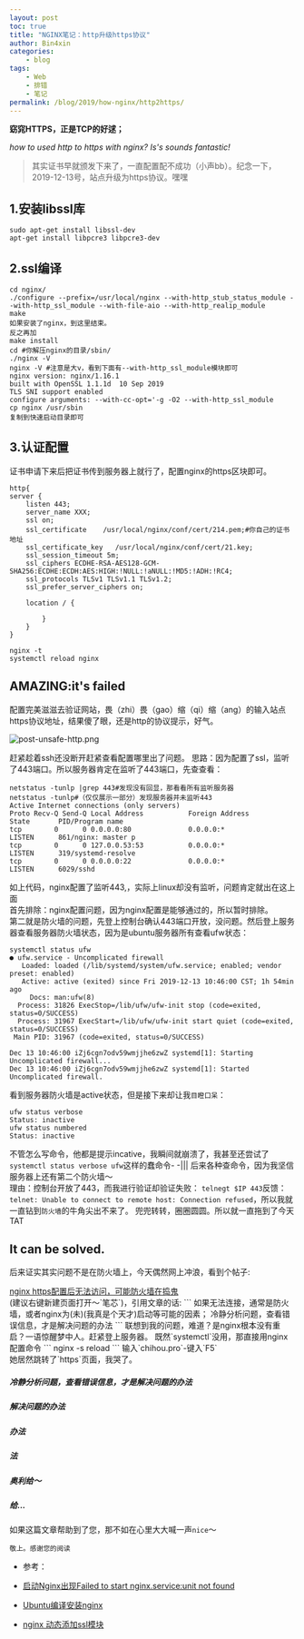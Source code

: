 ```yaml
---
layout: post
toc: true
title: "NGINX笔记：http升级https协议"
author: Bin4xin
categories:
    - blog
tags:
    - Web
    - 排错
    - 笔记
permalink: /blog/2019/how-nginx/http2https/
---
```



<strong>窈窕HTTPS，正是TCP的好逑；</strong>

*how to used http to https with nginx? Is's sounds fantastic!*

> 其实证书早就颁发下来了，一直配置配不成功（小声bb）。纪念一下，2019-12-13号，站点升级为https协议。嘿嘿

## 1.安装libssl库
```
sudo apt-get install libssl-dev
apt-get install libpcre3 libpcre3-dev
```

## 2.ssl编译

```
cd nginx/ 
./configure --prefix=/usr/local/nginx --with-http_stub_status_module --with-http_ssl_module --with-file-aio --with-http_realip_module
make 
如果安装了nginx，到这里结束。
反之再加
make install
cd #你解压nginx的目录/sbin/
./nginx -V
nginx -V #注意是大v，看到下面有--with-http_ssl_module模块即可
nginx version: nginx/1.16.1
built with OpenSSL 1.1.1d  10 Sep 2019
TLS SNI support enabled
configure arguments: --with-cc-opt='-g -O2 --with-http_ssl_module 
cp nginx /usr/sbin
复制到快速启动目录即可
```

## 3.认证配置

证书申请下来后把证书传到服务器上就行了，配置nginx的https区块即可。

```
http{
server {
    listen 443;
    server_name XXX;
    ssl on;
    ssl_certificate    /usr/local/nginx/conf/cert/214.pem;#你自己的证书地址
    ssl_certificate_key   /usr/local/nginx/conf/cert/21.key;
    ssl_session_timeout 5m;
    ssl_ciphers ECDHE-RSA-AES128-GCM-SHA256:ECDHE:ECDH:AES:HIGH:!NULL:!aNULL:!MD5:!ADH:!RC4;
    ssl_protocols TLSv1 TLSv1.1 TLSv1.2;
    ssl_prefer_server_ciphers on;    
    
    location / { 
        
	    }      
	}
}

nginx -t 
systemctl reload nginx
```

## AMAZING:it's failed
配置完美滋滋去验证网站，畏（zhi）畏（gao）缩（qi）缩（ang）的输入站点https协议地址，结果傻了眼，还是http的协议提示，好气。<br>

![post-unsafe-http.png](https://image.yjs2635.xyz/images/2022/02/20/post-unsafe-http.png)


赶紧趁着ssh还没断开赶紧查看配置哪里出了问题。
思路：因为配置了ssl，监听了443端口。所以服务器肯定在监听了443端口，先查查看：
```
netstatus -tunlp |grep 443#发现没有回显，那看看所有监听服务器
netstatus -tunlp#（仅仅展示一部分）发现服务器并未监听443
Active Internet connections (only servers)
Proto Recv-Q Send-Q Local Address           Foreign Address         State       PID/Program name    
tcp        0      0 0.0.0.0:80              0.0.0.0:*               LISTEN      861/nginx: master p 
tcp        0      0 127.0.0.53:53           0.0.0.0:*               LISTEN      319/systemd-resolve 
tcp        0      0 0.0.0.0:22              0.0.0.0:*               LISTEN      6029/sshd           
```
如上代码，nginx配置了监听443,，实际上linux却没有监听，问题肯定就出在这上面<br>
首先排除：nginx配置问题，因为nginx配置是能够通过的，所以暂时排除。<br>
第二就是防火墙的问题，先登上控制台确认443端口开放，没问题。然后登上服务器查看服务器防火墙状态，因为是ubuntu服务器所有查看ufw状态：
```
systemctl status ufw
● ufw.service - Uncomplicated firewall
   Loaded: loaded (/lib/systemd/system/ufw.service; enabled; vendor preset: enabled)
   Active: active (exited) since Fri 2019-12-13 10:46:00 CST; 1h 54min ago
     Docs: man:ufw(8)
  Process: 31826 ExecStop=/lib/ufw/ufw-init stop (code=exited, status=0/SUCCESS)
  Process: 31967 ExecStart=/lib/ufw/ufw-init start quiet (code=exited, status=0/SUCCESS)
 Main PID: 31967 (code=exited, status=0/SUCCESS)

Dec 13 10:46:00 iZj6cgn7odv59wmjjhe6zwZ systemd[1]: Starting Uncomplicated firewall...
Dec 13 10:46:00 iZj6cgn7odv59wmjjhe6zwZ systemd[1]: Started Uncomplicated firewall.

```
看到服务器防火墙是active状态，但是接下来却让我`目瞪口呆`：
```
ufw status verbose
Status: inactive
ufw status numbered
Status: inactive
```
不管怎么写命令，他都是提示incative，我瞬间就崩溃了，我甚至还尝试了`systemctl status verbose ufw`这样的蠢命令- -|||
后来各种查命令，因为我坚信服务器上还有第二个防火墙～<br>理由：控制台开放了443，而我进行验证却验证失败：
`telnegt $IP 443`反馈：`telnet: Unable to connect to remote host: Connection refused`，所以我就一直钻到`防火墙`的牛角尖出不来了。
兜兜转转，圈圈圆圆。所以就一直拖到了今天TAT


## It can be solved.
后来证实其实问题不是在防火墙上，今天偶然网上冲浪，看到个帖子:<br>
<div class='default'><a href="https://www.cnblogs.com/lxwphp/p/8031919.html">nginx https配置后无法访问，可能防火墙在捣鬼</a></div>(建议右键新建页面打开～`笔芯`)，引用文章的话:
```
如果无法连接，通常是防火墙，或者nginx为(未)(我真是个天才)启动等可能的因素；
冷静分析问题，查看错误信息，才是解决问题的办法
```
联想到我的问题，难道？是nginx根本没有重启？一语惊醒梦中人。赶紧登上服务器。
既然`systemctl`没用，那直接用nginx配置命令
```
nginx -s reload
```
输入`chihou.pro`-键入`F5`<br>
她居然跳转了`https`页面，我哭了。

<h5>冷静分析问题，查看错误信息，才是解决问题的办法</h5>
<h5>解决问题的办法</h5>
<h5>办法</h5>
<h5>法</h5>
<h5>奥利给～</h5>
<h5>给...</h5>

如果这篇文章帮助到了您，那不如在心里大大喊一声`nice`～

`敬上。感谢您的阅读`


- 参考：

- <a href='https://www.jianshu.com/p/1ca5a62df1a9'>启动Nginx出现Failed to start nginx.service:unit not found</a><br>
- <a href='https://blog.csdn.net/weixin_44846959/article/details/89603328'>Ubuntu编译安装nginx</a><br>
- <a href='https://www.cnblogs.com/zoulixiang/p/10196671.html'>nginx 动态添加ssl模块 </a>
